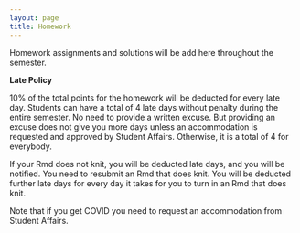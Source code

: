 ```yaml
---
layout: page
title: Homework
---
```


Homework assignments and solutions will be add here throughout the semester. 

**Late Policy**

10% of the total points for the homework will be deducted for every late day. Students can have a total of 4 late days without penalty during the entire semester. No need to provide a written excuse. But providing an excuse does not give you more days unless an accommodation is requested and approved by Student Affairs. Otherwise, it is a total of 4 for everybody.

If your Rmd does not knit, you will be deducted late days, and you will be notified. You need to resubmit an Rmd that does knit. You will be deducted further late days for every day it takes for you to turn in an Rmd that does knit.

Note that if you get COVID you need to request an accommodation from Student Affairs.



